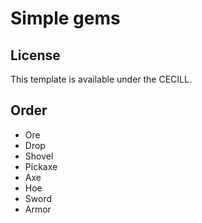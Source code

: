 # Simple gems 

## License

This template is available under the CECILL.

## Order

- Ore
- Drop
- Shovel
- Pickaxe
- Axe
- Hoe
- Sword
- Armor